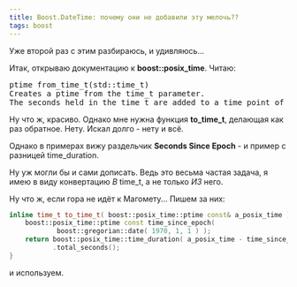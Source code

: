```yaml
---
title: Boost.DateTime: почему они не добавили эту мелочь??
tags: boost
---
```


Уже второй раз с этим разбираюсь, и удивляюсь...

Итак, открываю документацию к **boost::posix_time**. Читаю:
<pre>
ptime from_time_t(std::time_t)
Creates a ptime from the time_t parameter.
The seconds held in the time_t are added to a time point of 1970-Jan-01.
</pre>
Ну что ж, красиво. Однако мне нужна функция **to_time_t**, делающая как раз обратное. Нету. Искал долго - нету и всё.

Однако в примерах вижу раздельчик **Seconds Since Epoch** - и пример с разницей time_duration.

Ну уж могли бы и сами дописать. Ведь это весьма частая задача, я имею в виду конвертацию *В* time_t, а не только *ИЗ* него.

Ну что ж, если гора не идёт к Магомету... Пишем за них:
```cpp
inline time_t to_time_t( boost::posix_time::ptime const& a_posix_time ) {
    boost::posix_time::ptime const time_since_epoch( 
            boost::gregorian::date( 1970, 1, 1 ) );
    return boost::posix_time::time_duration( a_posix_time - time_since_epoch )
           .total_seconds();
}
```
и используем.
